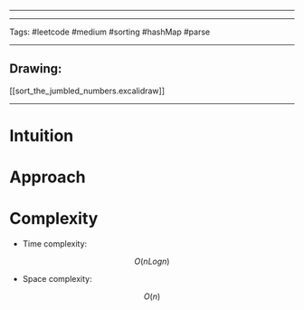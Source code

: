****

----

Tags: #leetcode #medium #sorting #hashMap #parse

----

## Drawing:
[[sort_the_jumbled_numbers.excalidraw]]

----


# Intuition

<!-- Describe your first thoughts on how to solve this problem. -->

  

# Approach

<!-- Describe your approach to solving the problem. -->

  

# Complexity

- Time complexity:

 $$O(nLogn)$$

  

- Space complexity:

$$O(n)$$